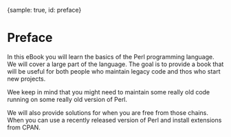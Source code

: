 {sample: true, id: preface}
# Preface

In this eBook you will learn the basics of the Perl programming language. We will cover a large part of the language.
The goal is to provide a book that will be useful for both people who maintain legacy code and thos who start new projects.

Wee keep in mind that you might need to maintain some really old code running on some really old version of Perl.

We will also provide solutions for when you are free from those chains. When you can use a recently released version of Perl and install extensions from CPAN.


